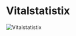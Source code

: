 # Vitalstatistix

![Vitalstatistix](http://www.behindthevoiceactors.com/_img/chars/vitalstatistix-asterix-and-the-vikings-2.92.jpg)
